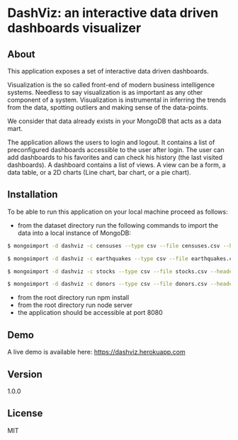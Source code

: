 # DashViz: an interactive data driven dashboards visualizer
## About 
This application exposes a set of interactive data driven dashboards.

Visualization is the so called front-end of modern business intelligence systems. 
Needless to say visualization is as important as any other component of a system. 
Visualization is instrumental in inferring the trends from the data, spotting outliers and making sense of the data-points.

We consider that data already exists in your MongoDB that acts as a data mart.

The application allows the users to login and logout. 
It contains a list of preconfigured dashboards accessible to the user after login. 
The user can add dashboards to his favorites and can check his history (the last visited dashboards).
A dashboard contains a list of views.
A view can be a form, a data table, or a 2D charts (Line chart, bar chart, or a pie chart).

## Installation
To be able to run this application on your local machine proceed as follows:

  - from the dataset directory run the following commands to import the data into a local instance of MongoDB:
 ```sh
$ mongoimport -d dashviz -c censuses --type csv --file censuses.csv --headerline

$ mongoimport -d dashviz -c earthquakes --type csv --file earthquakes.csv --headerline

$ mongoimport -d dashviz -c stocks --type csv --file stocks.csv --headerline

$ mongoimport -d dashviz -c donors --type csv --file donors.csv --headerline

```
  - from the root directory run npm install
  - from the root directory run node server
  - the application should be accessible at port 8080

## Demo
A live demo is available here: https://dashviz.herokuapp.com

## Version
1.0.0

License
----
MIT

